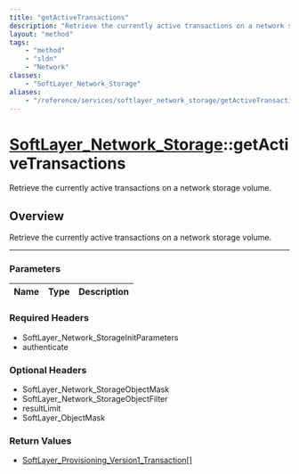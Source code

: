 ```yaml
---
title: "getActiveTransactions"
description: "Retrieve the currently active transactions on a network storage volume."
layout: "method"
tags:
    - "method"
    - "sldn"
    - "Network"
classes:
    - "SoftLayer_Network_Storage"
aliases:
    - "/reference/services/softlayer_network_storage/getActiveTransactions"
---
```

# [SoftLayer_Network_Storage](/reference/services/SoftLayer_Network_Storage)::getActiveTransactions

Retrieve the currently active transactions on a network storage volume.


## Overview 
Retrieve the currently active transactions on a network storage volume.

-----

### Parameters 
|Name | Type | Description |
| --- | --- | --- |


### Required Headers
* SoftLayer_Network_StorageInitParameters
* authenticate


### Optional Headers
* SoftLayer_Network_StorageObjectMask
* SoftLayer_Network_StorageObjectFilter
* resultLimit
* SoftLayer_ObjectMask

### Return Values
* <a href='/reference/datatypes/SoftLayer_Provisioning_Version1_Transaction'>SoftLayer_Provisioning_Version1_Transaction[] </a>




